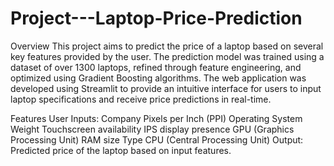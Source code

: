 # Project---Laptop-Price-Prediction
Overview
This project aims to predict the price of a laptop based on several key features provided by the user. The prediction model was trained using a dataset of over 1300 laptops, refined through feature engineering, and optimized using Gradient Boosting algorithms. The web application was developed using Streamlit to provide an intuitive interface for users to input laptop specifications and receive price predictions in real-time.

Features
User Inputs:
Company
Pixels per Inch (PPI)
Operating System
Weight
Touchscreen availability
IPS display presence
GPU (Graphics Processing Unit)
RAM size
Type
CPU (Central Processing Unit)
Output:
Predicted price of the laptop based on input features.
